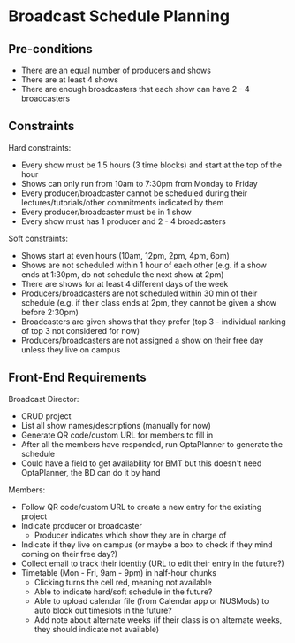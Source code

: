 # Broadcast Schedule Planning

## Pre-conditions

* There are an equal number of producers and shows
* There are at least 4 shows
* There are enough broadcasters that each show can have 2 - 4 broadcasters

## Constraints

Hard constraints:
* Every show must be 1.5 hours (3 time blocks) and start at the top of the hour
* Shows can only run from 10am to 7:30pm from Monday to Friday
* Every producer/broadcaster cannot be scheduled during their lectures/tutorials/other commitments indicated by them
* Every producer/broadcaster must be in 1 show
* Every show must has 1 producer and 2 - 4 broadcasters


Soft constraints:
* Shows start at even hours (10am, 12pm, 2pm, 4pm, 6pm)
* Shows are not scheduled within 1 hour of each other (e.g. if a show ends at 1:30pm, do not schedule the next show at 2pm)
* There are shows for at least 4 different days of the week
* Producers/broadcasters are not scheduled within 30 min of their schedule (e.g. if their class ends at 2pm, they cannot be given a show before 2:30pm)
* Broadcasters are given shows that they prefer (top 3 - individual ranking of top 3 not considered for now)
* Producers/broadcasters are not assigned a show on their free day unless they live on campus

## Front-End Requirements

Broadcast Director:
* CRUD project
* List all show names/descriptions (manually for now)
* Generate QR code/custom URL for members to fill in
* After all the members have responded, run OptaPlanner to generate the schedule
* Could have a field to get availability for BMT but this doesn't need OptaPlanner, the BD can do it by hand

Members:
* Follow QR code/custom URL to create a new entry for the existing project
* Indicate producer or broadcaster
  * Producer indicates which show they are in charge of
* Indicate if they live on campus (or maybe a box to check if they mind coming on their free day?)
* Collect email to track their identity (URL to edit their entry in the future?)
* Timetable (Mon - Fri, 9am - 9pm) in half-hour chunks
  * Clicking turns the cell red, meaning not available
  * Able to indicate hard/soft schedule in the future?
  * Able to upload calendar file (from Calendar app or NUSMods) to auto block out timeslots in the future?
  * Add note about alternate weeks (if their class is on alternate weeks, they should indicate not available)

